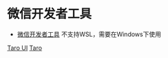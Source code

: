 # 微信开发者工具
- [微信开发者工具](https://developers.weixin.qq.com/miniprogram/dev/devtools/download.html)
不支持WSL，需要在Windows下使用

[Taro UI](https://taro-ui.jd.com/#/docs/introduction)
[Taro](https://taro-docs.jd.com/docs/)
